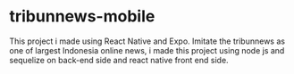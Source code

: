 # tribunnews-mobile
This project i made using React Native and Expo. Imitate the tribunnews as one of largest Indonesia online news, i made this project using node js and sequelize on back-end side and react native front end side.
